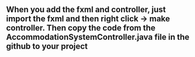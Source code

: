 ## When you add the fxml and controller, just import the fxml and then right click -> make controller. Then copy the code from the AccommodationSystemController.java file in the github to your project

